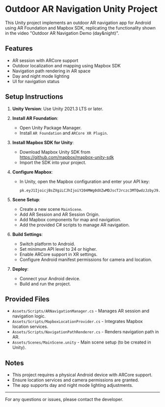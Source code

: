 # Outdoor AR Navigation Unity Project

This Unity project implements an outdoor AR navigation app for Android using AR Foundation and Mapbox SDK, replicating the functionality shown in the video "Outdoor AR Navigation Demo (day&night)".

## Features
- AR session with ARCore support
- Outdoor localization and mapping using Mapbox SDK
- Navigation path rendering in AR space
- Day and night mode lighting
- UI for navigation status

## Setup Instructions

1. **Unity Version**: Use Unity 2021.3 LTS or later.
2. **Install AR Foundation**:
   - Open Unity Package Manager.
   - Install `AR Foundation` and `ARCore XR Plugin`.
3. **Install Mapbox SDK for Unity**:
   - Download Mapbox Unity SDK from https://github.com/mapbox/mapbox-unity-sdk
   - Import the SDK into your project.
4. **Configure Mapbox**:
   - In Unity, open the Mapbox configuration and enter your API key:
     ```
     pk.eyJ1IjoicjBsZXgiLCJhIjoiY204MWg0dXZwMDJscTJrczc3MTQwdzJzbyJ9.sEvz7ZEI4yvYxQR6o5X3Bg
     ```
5. **Scene Setup**:
   - Create a new scene `MainScene`.
   - Add AR Session and AR Session Origin.
   - Add Mapbox components for map and navigation.
   - Add the provided C# scripts to manage AR navigation.

6. **Build Settings**:
   - Switch platform to Android.
   - Set minimum API level to 24 or higher.
   - Enable ARCore support in XR settings.
   - Configure Android manifest permissions for camera and location.

7. **Deploy**:
   - Connect your Android device.
   - Build and run the project.

## Provided Files

- `Assets/Scripts/ARNavigationManager.cs` - Manages AR session and navigation logic.
- `Assets/Scripts/MapboxLocationProvider.cs` - Integrates Mapbox location services.
- `Assets/Scripts/NavigationPathRenderer.cs` - Renders navigation path in AR.
- `Assets/Scenes/MainScene.unity` - Main scene setup (to be created in Unity).

## Notes

- This project requires a physical Android device with ARCore support.
- Ensure location services and camera permissions are granted.
- The app supports day and night mode lighting adjustments.

---

For any questions or issues, please contact the developer.

